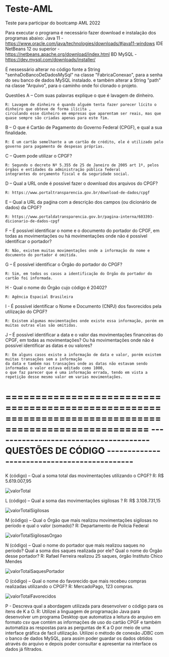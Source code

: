 # Teste-AML
Teste para participar do bootcamp AML 2022

Para executar o programa é necessário fazer download e instalação dos programas abaixo:
Java 11 - https://www.oracle.com/java/technologies/downloads/#java11-windows
IDE NetBeans 12 ou superior - https://netbeans.apache.org/download/index.html
BD MySQL - https://dev.mysql.com/downloads/installer/

É nessessário alterar no código fonte a String "senhaDoBancoDeDadosMySql" na classe "FabricaConexao", para a senha do seu banco de dados MySQL instalado.
e também alterar a String "path" na classe "Arquivo", para o caminho onde foi clonado o projeto.

Questões
A – Com suas palavras explique o que é lavagem de dinheiro.

    R: Lavagem de dinheiro é quando alguém tenta fazer parecer lícito o dinheiro que obteve de forma ilícita ,
    circulando esse dinheiro em empresas que aparentam ser reais, mas que quase sempre são criadas apenas para este fim.

B – O que é Cartão de Pagamento do Governo Federal (CPGF), e qual a sua finalidade.

    R: É um cartão semelhante a um cartão de crédito, ele é utilizado pelo governo para pagamento de despesas próprias.

C – Quem pode utilizar o CPGF?

    R: Segundo o decreto Nº 5.355 de 25 de Janeiro de 2005 art 1º, pelos órgãos e entidades da administração pública federal
    integrantes do orçamento fiscal e da seguridade social.

D – Qual a URL onde é possível fazer o download dos arquivos do CPGF?

    R: https://www.portaltransparencia.gov.br/download-de-dados/cpgf

E – Qual a URL da paǵina com a descrição dos campos (ou dicionário de dados) da CPGF?

    R: https://www.portaldatransparencia.gov.br/pagina-interna/603393-dicionario-de-dados-cpgf

F – É possível identificar o nome e o documento do portador do CPGF, em todas as
movimentações ou há movimentações onde não é possível identificar o portador?

    R: Não, existem muitas movimentações onde a informação do nome e documento do portador é omitida.

G – É possível identificar o Órgão do portador do CPGF?

    R: Sim, em todos os casos a identificação do Órgão do portador do cartão foi informada.
    
H - Qual o nome do Órgão cujo código é 20402?

    R: Agência Espacial Brasileira

I - É possível identificar o Nome e Documento (CNPJ) dos favorecidos pela utilização do
CPGF?

    R: Existem algumas movimentações onde existe essa informação, porém em muitas outras elas são omitidas.

J – É possível identificar a data e o valor das movimentações financeiras do CPGF, em
todas as movimentações? Ou há movimentações onde não é possível identificar as datas e
ou valores?

    R: Em alguns casos existe a informação de data e valor, porém existem muitas transações sem a informação
    da data e também nas transações onde as datas não estavam sendo informadas o valor estava editado como 1000,
    o que faz parecer que é uma informação errada, tendo em vista a repetição desse mesmo valor em varias movimentações.

======================================================================================================
-------------------------------------- QUESTÕES DE CÓDIGO --------------------------------------------
======================================================================================================

K (código) – Qual a soma total das movimentações utilizando o CPGF?
    R: R$ 5.619.007,95
    
![valorTotal](https://user-images.githubusercontent.com/76000194/150594203-d9dd53bf-2337-4b6a-a262-5f3b46e2e1e2.jpg)

L (código) – Qual a soma das movimentações sigilosas ?
    R: R$ 3.108.731,15
    
![valorTotalSigilosas](https://user-images.githubusercontent.com/76000194/150594233-2d39af98-ce50-4084-94d8-8c232b891c6b.jpg)

M (código) – Qual o Órgão que mais realizou movimentações sigilosas no período e qual o
valor (somado)?
    R: Departamento de Policia Federal
    
![valorTotalSigilosasOrgao](https://user-images.githubusercontent.com/76000194/150594370-0dd51e95-640b-401f-bd2a-289576d8774e.jpg)

N (código) – Qual o nome do portador que mais realizou saques no período? Qual a soma
dos saques realizada por ele? Qual o nome do Órgão desse portador?
    R: Rafael Ferreira realizou 25 saques, órgão Instituto Chico Mendes
    
![valorTotalSaquesPortador](https://user-images.githubusercontent.com/76000194/150594673-250c57a6-64c6-4c6c-9d3a-4266d8f80f5f.jpg)

O (código) – Qual o nome do favorecido que mais recebeu compras realizadas utilizando o
CPGF?
    R: MercadoPago, 123 compras.
    
![valorTotalFavorecidos](https://user-images.githubusercontent.com/76000194/150595751-454a6d20-4a16-431c-81db-b99270e74782.jpg)

P - Descreva qual a abordagem utilizada para desenvolver o código para os ítens de K a O.
    R: Utilizei a linguagem de programação Java para desenvolver um programa Desktop que automatiza a leitura do arquivo em formato csv que contém
    as informações de uso do cartão CPGF e também automatiza as respostas para as perguntas de K a O por meio de uma interface gráfica de facil utilização.
    Utilizei o método de conexão JDBC com o banco de dados MySQL, para assim poder guardar os dados obtidos através do arquivo e depois poder consultar
    e apresentar na interface os dados já filtrados.

